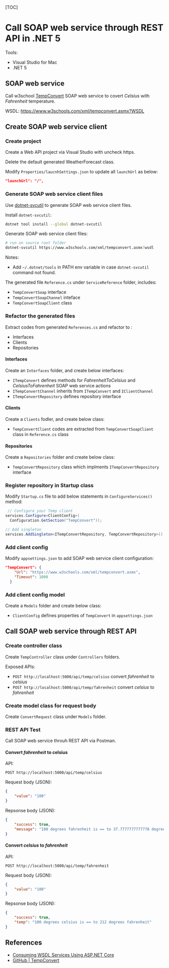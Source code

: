 [TOC]

# Call SOAP web service through REST API in .NET 5



Tools:

- Visual Studio for Mac
- .NET 5





## SOAP web service

Call w3school [TempConvert](https://www.w3schools.com/xml/tempconvert.asmx) SOAP web service to covert *Celsius* with *Fahrenheit* temperature.

WSDL: <https://www.w3schools.com/xml/tempconvert.asmx?WSDL>



## Create SOAP web service client



### Create project

Create a Web API project via Visual Studio with uncheck https.

Delete the default generated WeatherForecast class.

Modify `Properties/laucnhSettings.json` to update all `launchUrl` as below:

```json
"launchUrl": "/",
```



### Generate SOAP web service client files

Use [dotnet-svcutil](https://docs.microsoft.com/en-us/dotnet/core/additional-tools/dotnet-svcutil-guide?tabs=dotnetsvcutil2x) to generate SOAP web service client files.

Install `dotnet-svcutil`:

```bash
dotnet tool install --global dotnet-svcutil
```



Generate SOAP web service client files:

```bash
# run on source root folder
dotnet-svcutil https://www.w3schools.com/xml/tempconvert.asmx?wsdl
```

Notes:

- Add `~/.dotnet/tools` in PATH env variable in case `dotnet-svcutil` command not found.



The generated file `Reference.cs` under `ServiceReference` folder, includes:

- `TempConvertSoap` interface
- `TempConvertSoapChannel` inteface
- `TempConvertSoapClient` class



### Refactor the generated files

Extract codes from generated `References.cs` and refactor to :

- Interfaces
- Clients
- Repositories



#### Interfaces

Create an `Interfaces` folder, and create below interfaces:

- `ITempConvert` defines methods for *FahrenheitToCelsius* and *CelsiusToFahrenheit* SOAP web service actions
- `ITempConvertChannel` inherits from `ITempConvert` and `IClientChannel`
- `ITempConvertRepository` defines repository interface



#### Clients

Create a `Clients` fodler, and create below class:

- `TempConvertClient` codes are extracted from `TempConvertSoapClient` class in `Reference.cs` class



#### Repositories

Create a `Repositories` folder and create below class:

- `TempConvertRepository` class which implments `ITempConvertRepository` interface



### Register repository in Startup class

Modify `Startup.cs` file to add below statements in `ConfigureServices()` method:

```c#
 // Configure your Temp client
services.Configure<ClientConfig>(
  Configuration.GetSection("TempConvert"));

// Add singleton
services.AddSingleton<ITempConvertRepository, TempConvertRepository>();
```



### Add client config

Modify `appsettings.json` to add SOAP web service client configuration:

```json
"TempConvert": {
    "Url": "https://www.w3schools.com/xml/tempconvert.asmx",
    "Timeout": 1000
  }
```



### Add client config model

Create a `Models` folder and create below class:

- `ClientConfig` defines properties of `TempConvert` in `appsettings.json`



## Call SOAP web service through REST API

### Create controller class

Create `TempController` class under `Controllers` folders.

Exposed APIs:

- `POST http://localhost:5000/api/temp/celsius` convert *fahrenheit* to *celsius*
- `POST http://localhost:5000/api/temp/fahrenheit` convert *celsius* to *fahrenheit*



### Create model class for request body

Create `ConvertRequest` class under `Models` folder. 



### REST API Test

Call SOAP web service throuh REST API via Postman.

#### Convert *fahrenheit* to celsius

API:

`POST http://localhost:5000/api/temp/celsius`



Request body (JSON):

```json
{
    "value": "100"
}
```



Repsonse body (JSON):

```json
{
    "success": true,
    "message": "100 degrees fahrenheit is == to 37.7777777777778 degrees celsius"
}
```



#### Convert *celsius* to *fahrenheit*

API:

`POST http://localhost:5000/api/temp/fahrenheit`



Request body (JSON):

```json
{
    "value": "100"
}
```



Repsonse body (JSON):

```json
{
    "success": true,
    "temp": "100 degrees celsius is == to 212 degrees fahrenheit"
}
```



## References

- [Consuming WSDL Services Using ASP.NET Core](https://medium.com/swlh/consuming-wsdl-services-using-asp-net-core-141fbc77924f)
- [GitHub | TempConvert](https://github.com/NimzyMaina/TempConvert)
